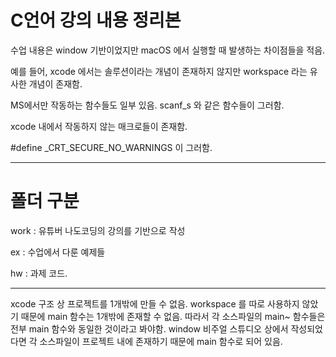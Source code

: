 # C언어 강의 내용 정리본

수업 내용은 window 기반이었지만 macOS 에서 실행할 때 발생하는 차이점들을 적음.

예를 들어, xcode 에서는 솔루션이라는 개념이 존재하지 않지만 workspace 라는 유사한 개념이 존재함.

MS에서만 작동하는 함수들도 일부 있음. scanf_s 와 같은 함수들이 그러함.

xcode 내에서 작동하지 않는 매크로들이 존재함.

#define _CRT_SECURE_NO_WARNINGS 이 그러함.

---------------------
# 폴더 구분

work : 유튜버 나도코딩의 강의를 기반으로 작성

ex : 수업에서 다룬 예제들

hw : 과제 코드.

---------------------
xcode 구조 상 프로젝트를 1개밖에 만들 수 없음.
workspace 를 따로 사용하지 않았기 때문에 main 함수는 1개밖에 존재할 수 없음.
따라서 각 소스파일의 main~ 함수들은 전부 main 함수와 동일한 것이라고 봐야함.
window 비주얼 스튜디오 상에서 작성되었다면 각 소스파일이 프로젝트 내에 존재하기 때문에 main 함수로 되어 있음.
